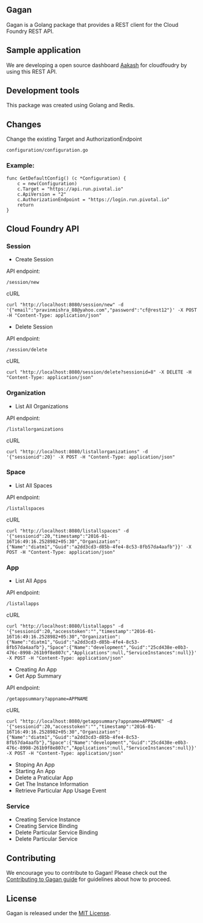 ## Gagan

Gagan is a Golang package that provides a REST client for the Cloud Foundry REST API.

## Sample application

We are developing a open source dashboard [Aakash](https://github.com/diatmpravin/aakash) for cloudfoudry by using this REST API.

## Development tools

This package was created using Golang and Redis.

## Changes

Change the existing Target and AuthorizationEndpoint 

    configuration/configuration.go

### Example:

    func GetDefaultConfig() (c *Configuration) {
        c = new(Configuration)
        c.Target = "https://api.run.pivotal.io"
        c.ApiVersion = "2"
        c.AuthorizationEndpoint = "https://login.run.pivotal.io"
        return
    }

## Cloud Foundry API

### Session

* Create Session
 
API endpoint:

    /session/new

cURL

    curl "http://localhost:8080/session/new" -d '{"email":"pravinmishra_88@yahoo.com","password":"cf@rest12"}' -X POST -H "Content-Type: application/json"

* Delete Session

API endpoint:

    /session/delete

cURL

    curl "http://localhost:8080/session/delete?sessionid=8" -X DELETE -H "Content-Type: application/json"



### Organization

* List All Organizations

API endpoint:

    /listallorganizations

cURL

    curl "http://localhost:8080/listallorganizations" -d '{"sessionid":20}' -X POST -H "Content-Type: application/json"

### Space

* List All Spaces
 
API endpoint:

    /listallspaces

cURL

    curl "http://localhost:8080/listallspaces" -d '{"sessionid":20,"timestamp":"2016-01-16T16:49:16.2528982+05:30","Organization":{"Name":"diatm1","Guid":"a2dd3cd3-d85b-4fe4-8c53-8fb57da4aafb"}}' -X POST -H "Content-Type: application/json"

### App

* List All Apps

API endpoint:

    /listallapps

cURL

    curl "http://localhost:8080/listallapps" -d '{"sessionid":20,"accesstoken":"","timestamp":"2016-01-16T16:49:16.2528982+05:30","Organization":{"Name":"diatm1","Guid":"a2dd3cd3-d85b-4fe4-8c53-8fb57da4aafb"},"Space":{"Name":"development","Guid":"25cd438e-e0b3-476c-8998-261b9f8e807c","Applications":null,"ServiceInstances":null}}' -X POST -H "Content-Type: application/json"

* Creating An App
* Get App Summary

API endpoint:

    /getappsummary?appname=APPNAME

cURL

    curl "http://localhost:8080/getappsummary?appname=APPNAME" -d '{"sessionid":20,"accesstoken":"","timestamp":"2016-01-16T16:49:16.2528982+05:30","Organization":{"Name":"diatm1","Guid":"a2dd3cd3-d85b-4fe4-8c53-8fb57da4aafb"},"Space":{"Name":"development","Guid":"25cd438e-e0b3-476c-8998-261b9f8e807c","Applications":null,"ServiceInstances":null}}' -X POST -H "Content-Type: application/json"

* Stoping An App
* Starting An App
* Delete a Praticular App
* Get The Instance Information
* Retrieve Particular App Usage Event

### Service

* Creating Service Instance
* Creating Service Binding
* Delete Particular Service Binding
* Delete Particular Service

## Contributing

We encourage you to contribute to Gagan! Please check out the [Contributing to Gagan guide]() for guidelines about how to proceed.

## License

Gagan is released under the [MIT License](http://www.opensource.org/licenses/MIT).